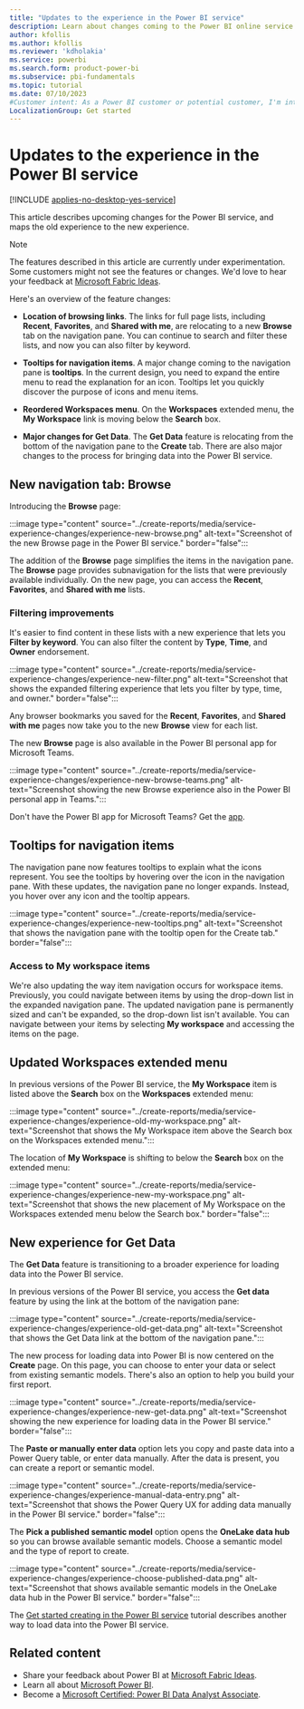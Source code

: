 ```yaml
---
title: "Updates to the experience in the Power BI service"
description: Learn about changes coming to the Power BI online service (app.powerbi.com).
author: kfollis
ms.author: kfollis
ms.reviewer: 'kdholakia'
ms.service: powerbi
ms.search.form: product-power-bi
ms.subservice: pbi-fundamentals
ms.topic: tutorial
ms.date: 07/10/2023
#Customer intent: As a Power BI customer or potential customer, I'm interested in reading about the new experience in the Power BI service.
LocalizationGroup: Get started
---
```


# Updates to the experience in the Power BI service

[!INCLUDE [applies-no-desktop-yes-service](../includes/applies-no-desktop-yes-service.md)]

This article describes upcoming changes for the Power BI service, and maps the old experience to the new experience.

> [!NOTE]
> The features described in this article are currently under experimentation. Some customers might not see the features or changes. We'd love to hear your feedback at [Microsoft Fabric Ideas](https://ideas.fabric.microsoft.com/).

Here's an overview of the feature changes:

- **Location of browsing links**. The links for full page lists, including **Recent**, **Favorites**, and **Shared with me**, are relocating to a new **Browse** tab on the navigation pane. You can continue to search and filter these lists, and now you can also filter by keyword.

- **Tooltips for navigation items**. A major change coming to the navigation pane is **tooltips**. In the current design, you need to expand the entire menu to read the explanation for an icon. Tooltips let you quickly discover the purpose of icons and menu items.

- **Reordered Workspaces menu**. On the **Workspaces** extended menu, the **My Workspace** link is moving below the **Search** box.

- **Major changes for Get Data**. The **Get Data** feature is relocating from the bottom of the navigation pane to the **Create** tab. There are also major changes to the process for bringing data into the Power BI service.

## New navigation tab: Browse

Introducing the **Browse** page: 
 
:::image type="content" source="../create-reports/media/service-experience-changes/experience-new-browse.png" alt-text="Screenshot of the new Browse page in the Power BI service." border="false":::

The addition of the **Browse** page simplifies the items in the navigation pane. The **Browse** page provides subnavigation for the lists that were previously available individually. On the new page, you can access the **Recent**, **Favorites**, and **Shared with me** lists.

### Filtering improvements

It's easier to find content in these lists with a new experience that lets you **Filter by keyword**. You can also filter the content by **Type**, **Time**, and **Owner** endorsement.

:::image type="content" source="../create-reports/media/service-experience-changes/experience-new-filter.png" alt-text="Screenshot that shows the expanded filtering experience that lets you filter by type, time, and owner." border="false":::

Any browser bookmarks you saved for the **Recent**, **Favorites**, and **Shared with me** pages now take you to the new **Browse** view for each list.

The new **Browse** page is also available in the Power BI personal app for Microsoft Teams. 

:::image type="content" source="../create-reports/media/service-experience-changes/experience-new-browse-teams.png" alt-text="Screenshot showing the new Browse experience also in the Power BI personal app in Teams.":::

Don't have the Power BI app for Microsoft Teams? Get the [app](../collaborate-share/service-microsoft-teams-app.md).

## Tooltips for navigation items

The navigation pane now features tooltips to explain what the icons represent. You see the tooltips by hovering over the icon in the navigation pane. With these updates, the navigation pane no longer expands. Instead, you hover over any icon and the tooltip appears.

:::image type="content" source="../create-reports/media/service-experience-changes/experience-new-tooltips.png" alt-text="Screenshot that shows the navigation pane with the tooltip open for the Create tab." border="false":::

### Access to My workspace items

We're also updating the way item navigation occurs for workspace items. Previously, you could navigate between items by using the drop-down list in the expanded navigation pane. The updated navigation pane is permanently sized and can't be expanded, so the drop-down list isn't available. You can navigate between your items by selecting **My workspace** and accessing the items on the page.

## Updated Workspaces extended menu

In previous versions of the Power BI service, the **My Workspace** item is listed above the **Search** box on the **Workspaces** extended menu:
 
:::image type="content" source="../create-reports/media/service-experience-changes/experience-old-my-workspace.png" alt-text="Screenshot that shows the My Workspace item above the Search box on the Workspaces extended menu."::: 

The location of **My Workspace** is shifting to below the **Search** box on the extended menu:

:::image type="content" source="../create-reports/media/service-experience-changes/experience-new-my-workspace.png" alt-text="Screenshot that shows the new placement of My Workspace on the Workspaces extended menu below the Search box." border="false":::
 
## New experience for Get Data

The **Get Data** feature is transitioning to a broader experience for loading data into the Power BI service.

In previous versions of the Power BI service, you access the **Get data** feature by using the link at the bottom of the navigation pane:

:::image type="content" source="../create-reports/media/service-experience-changes/experience-old-get-data.png" alt-text="Screenshot that shows the Get Data link at the bottom of the navigation pane.":::

The new process for loading data into Power BI is now centered on the **Create** page. On this page, you can choose to enter your data or select from existing semantic models. There's also an option to help you build your first report.

:::image type="content" source="../create-reports/media/service-experience-changes/experience-new-get-data.png" alt-text="Screenshot showing the new experience for loading data in the Power BI service." border="false":::

The **Paste or manually enter data** option lets you copy and paste data into a Power Query table, or enter data manually. After the data is present, you can create a report or semantic model.

:::image type="content" source="../create-reports/media/service-experience-changes/experience-manual-data-entry.png" alt-text="Screenshot that shows the Power Query UX for adding data manually in the Power BI service." border="false":::

The **Pick a published semantic model** option opens the **OneLake data hub** so you can browse available semantic models. Choose a semantic model and the type of report to create.

:::image type="content" source="../create-reports/media/service-experience-changes/experience-choose-published-data.png" alt-text="Screenshot that shows available semantic models in the OneLake data hub in the Power BI service." border="false":::

The [Get started creating in the Power BI service](service-get-started.md#add-data-to-create-a-report) tutorial describes another way to load data into the Power BI service.

## Related content

- Share your feedback about Power BI at [Microsoft Fabric Ideas](https://ideas.fabric.microsoft.com/).
- Learn all about [Microsoft Power BI](/training/powerplatform/power-bi?WT.mc_id=powerbi_landingpage-docs-link).
- Become a [Microsoft Certified: Power BI Data Analyst Associate](/certifications/power-bi-data-analyst-associate/).
